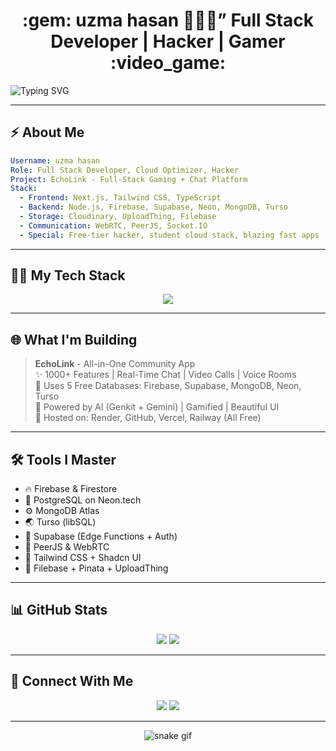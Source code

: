 <h1 align="center">:gem: uzma hasan 👩🏻‍💻” Full Stack Developer | Hacker | Gamer :video_game:</h1>
<p>
<img src="https://readme-typing-svg.demolab.com?font=Fira+Code&pause=1000&color=FF00FF&width=435&lines=Hey+I+am+Uzma+Hasan+;Gaming+%26++Hacking+%26+coding+now+starts;With+Github+" alt="Typing SVG" />
  </p>

---

## :zap: About Me
```yaml
Username: uzma hasan
Role: Full Stack Developer, Cloud Optimizer, Hacker
Project: EchoLink - Full-Stack Gaming + Chat Platform
Stack:
  - Frontend: Next.js, Tailwind CSS, TypeScript
  - Backend: Node.js, Firebase, Supabase, Neon, MongoDB, Turso
  - Storage: Cloudinary, UploadThing, Filebase
  - Communication: WebRTC, PeerJS, Socket.IO
  - Special: Free-tier hacker, student cloud stack, blazing fast apps
```

---

## :technologist: My Tech Stack
<p align="center">
  <img src="https://skillicons.dev/icons?i=js,ts,react,nextjs,nodejs,mongodb,postgres,firebase,supabase,tailwind,cloudflare,git,vercel,linux" />
</p>

---

## :globe_with_meridians: What I'm Building
> **EchoLink** - All-in-One Community App  
> :sparkles: 1000+ Features | Real-Time Chat | Video Calls | Voice Rooms  
> :floppy_disk: Uses 5 Free Databases: Firebase, Supabase, MongoDB, Neon, Turso  
> :brain: Powered by AI (Genkit + Gemini) | Gamified | Beautiful UI  
> :file_folder: Hosted on: Render, GitHub, Vercel, Railway (All Free)

---

## :hammer_and_wrench: Tools I Master
- :fire: Firebase & Firestore
- :elephant: PostgreSQL on Neon.tech
- :gear: MongoDB Atlas
- :earth_asia: Turso (libSQL)
- :brain: Supabase (Edge Functions + Auth)
- :satellite: PeerJS & WebRTC
- :nail_care: Tailwind CSS + Shadcn UI
- :floppy_disk: Filebase + Pinata + UploadThing

---

## :bar_chart: GitHub Stats
<p align="center">
  <img src="https://github-readme-stats.vercel.app/api?username=anas67499&show_icons=true&theme=radical&hide_border=true" />
  <img src="https://github-readme-streak-stats.herokuapp.com/?user=anas67499&theme=tokyonight" />
</p>

---

## :email: Connect With Me
<p align="center">
  <a href="https://discord.gg/dcCwVSVr8"><img src="https://img.shields.io/badge/Discord-EchoLink%20Server-5865F2?style=for-the-badge&logo=discord&logoColor=white" /></a>
  <a href="mailto:anasdev@protonmail.com"><img src="https://img.shields.io/badge/Email-ma4230675@gmail.com-D14836?style=for-the-badge&logo=gmail&logoColor=white" /></a>
</p>

---

<p align="center"with:250px>
  <img src="https://user-images.githubusercontent.com/74038190/225813708-98b745f2-7d22-48cf-9150-083f1b00d6c9.gif" alt="snake gif" />
</p>

